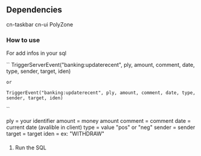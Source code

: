 ## Dependencies
cn-taskbar
cn-ui
PolyZone

### How to use
For add infos in your sql

``
    TriggerServerEvent("banking:updaterecent", ply, amount, comment, date, type, sender, target, iden)

    or

    TriggerEvent("banking:updaterecent", ply, amount, comment, date, type, sender, target, iden)

``

ply = your identifier
amount = money amount
comment = comment
date = current date (avalible in client)
type = value "pos" or "neg"
sender = sender
target = target
iden = ex: "WITHDRAW"

####

1. Run the SQL